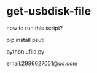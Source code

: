 # get-usbdisk-file



how to run this script?

pip install psutil

python ufile.py


email:2986627051@qq.com
